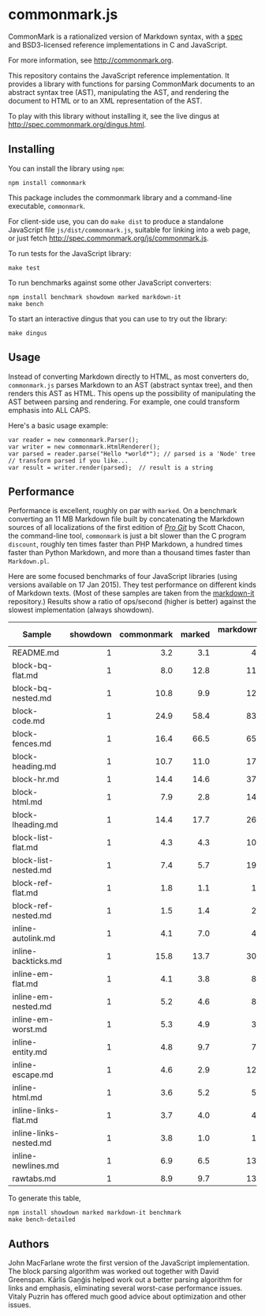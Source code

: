 commonmark.js
=============

CommonMark is a rationalized version of Markdown syntax,
with a [spec][the spec] and BSD3-licensed reference
implementations in C and JavaScript.

  [the spec]: http://spec.commonmark.org

For more information, see <http://commonmark.org>.

This repository contains the JavaScript reference implementation.
It provides a library with functions for parsing CommonMark
documents to an abstract syntax tree (AST), manipulating the AST,
and rendering the document to HTML or to an XML representation of the
AST.

To play with this library without installing it, see
the live dingus at <http://spec.commonmark.org/dingus.html>.

Installing
----------

You can install the library using `npm`:

    npm install commonmark

This package includes the commonmark library and a
command-line executable, `commonmark`.

For client-side use, you can do `make dist` to produce
a standalone JavaScript file `js/dist/commonmark.js`,
suitable for linking into a web page, or just fetch
<http://spec.commonmark.org/js/commonmark.js>.

To run tests for the JavaScript library:

    make test

To run benchmarks against some other JavaScript converters:

    npm install benchmark showdown marked markdown-it
    make bench

To start an interactive dingus that you can use to try out
the library:

    make dingus

Usage
-----

Instead of converting Markdown directly to HTML, as most converters
do, `commonmark.js` parses Markdown to an AST (abstract syntax tree),
and then renders this AST as HTML.  This opens up the possibility of
manipulating the AST between parsing and rendering.  For example, one
could transform emphasis into ALL CAPS.

Here's a basic usage example:

    var reader = new commonmark.Parser();
    var writer = new commonmark.HtmlRenderer();
    var parsed = reader.parse("Hello *world*"); // parsed is a 'Node' tree
    // transform parsed if you like...
    var result = writer.render(parsed);  // result is a string

<!-- TODO

Public API
----------

### Parser

constructor takes options param
explain what can go into options

public
properties: options
methods:  parse

?? should we add a filters [] option?
a filter could be a function that transforms a node,
and the parser could automatically run a walker with
each filter

### Node

getters:  type, firstChild, lastChild,,
  next, prev, parent, sourcepos, isContainer
getters+setters: literal, destination, title,
  info, level, listType, listTight, listStart,
  listDelimiter
methods: appendChild(child),
  prependChild(child),
  unlink(),
  insertAfter(sibling),
  insertBefore(sibling),
  walker()

walker returns NodeWalker object with methods:
  resumeAt(node, entering)
  next() - returns an objcet with properties 'entering' and 'node'

examples:
  capitalize every string
  changing emphasis to ALL CAPS
  de-linkifying
  running all the code samples through a highlighter or other
  transform (svg?)

?? would it be better to include NodeWalker in the API
and have people do walker = new NodeWalker(node)?
probably.

### HtmlRenderer

constructor takes options param
document relevant options

methods:
  escapeXml(string, isAttribute)
  render(node)
properties:
  options


### XmlRenderer

constructor takes options param
document relevant options

methods:
  escapeXml(string, isAttribute)
  render(node)
properties:
  options

-->

Performance
-----------

Performance is excellent, roughly on par with `marked`.  On a benchmark
converting an 11 MB Markdown file built by concatenating the Markdown
sources of all localizations of the first edition of
[*Pro Git*](https://github.com/progit/progit/tree/master/en) by Scott
Chacon, the command-line tool, `commonmark` is just a bit slower than
the C program `discount`, roughly ten times faster than PHP Markdown,
a hundred times faster than Python Markdown, and more than
a thousand times faster than `Markdown.pl`.

Here are some focused benchmarks of four JavaScript libraries
(using versions available on 17 Jan 2015). They test performance
on different kinds of Markdown texts.  (Most of these samples
are taken from the
[markdown-it](https://github.com/markdown-it/markdown-it)
repository.)  Results show a ratio of ops/second (higher is better)
against the slowest implementation (always showdown).

| Sample                 |showdown  |commonmark|marked    |markdown-it|
|------------------------|---------:|---------:|---------:|----------:|
|README.md               |         1|       3.2|       3.1|        4.4|
|block-bq-flat.md        |         1|       8.0|      12.8|       11.3|
|block-bq-nested.md      |         1|      10.8|       9.9|       12.6|
|block-code.md           |         1|      24.9|      58.4|       83.2|
|block-fences.md         |         1|      16.4|      66.5|       65.5|
|block-heading.md        |         1|      10.7|      11.0|       17.5|
|block-hr.md             |         1|      14.4|      14.6|       37.7|
|block-html.md           |         1|       7.9|       2.8|       14.8|
|block-lheading.md       |         1|      14.4|      17.7|       26.1|
|block-list-flat.md      |         1|       4.3|       4.3|       10.4|
|block-list-nested.md    |         1|       7.4|       5.7|       19.1|
|block-ref-flat.md       |         1|       1.8|       1.1|        1.5|
|block-ref-nested.md     |         1|       1.5|       1.4|        2.4|
|inline-autolink.md      |         1|       4.1|       7.0|        4.5|
|inline-backticks.md     |         1|      15.8|      13.7|       30.7|
|inline-em-flat.md       |         1|       4.1|       3.8|        8.7|
|inline-em-nested.md     |         1|       5.2|       4.6|        8.3|
|inline-em-worst.md      |         1|       5.3|       4.9|        3.4|
|inline-entity.md        |         1|       4.8|       9.7|        7.7|
|inline-escape.md        |         1|       4.6|       2.9|       12.4|
|inline-html.md          |         1|       3.6|       5.2|        5.0|
|inline-links-flat.md    |         1|       3.7|       4.0|        4.1|
|inline-links-nested.md  |         1|       3.8|       1.0|        1.5|
|inline-newlines.md      |         1|       6.9|       6.5|       13.1|
|rawtabs.md              |         1|       8.9|       9.7|       13.4|

To generate this table,

    npm install showdown marked markdown-it benchmark
    make bench-detailed

Authors
-------

John MacFarlane wrote the first version of the JavaScript
implementation.  The block parsing algorithm was worked out together
with David Greenspan.  Kārlis Gaņģis helped work out a better parsing
algorithm for links and emphasis, eliminating several worst-case
performance issues.  Vitaly Puzrin has offered much good advice
about optimization and other issues.

